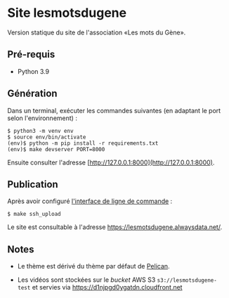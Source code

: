# Site lesmotsdugene

Version statique du site de l'association «Les mots du Gène».

## Pré-requis

- Python 3.9

## Génération

Dans un terminal, exécuter les commandes suivantes (en adaptant le
port selon l'environnement) :

```
$ python3 -m venv env
$ source env/bin/activate
(env)$ python -m pip install -r requirements.txt
(env)$ make devserver PORT=8000
```

Ensuite consulter l'adresse [http://127.0.0.1:8000](http://127.0.0.1:8000).

## Publication

Après avoir configuré [l'interface de ligne de
commande](https://aws.amazon.com/fr/cli/) :

```
$ make ssh_upload
```

Le site est consultable à l'adresse https://lesmotsdugene.alwaysdata.net/.

## Notes

* Le thème est dérivé du thème par défaut de
  [Pelican](https://github.com/getpelican/pelican).

* Les vidéos sont stockées sur le *bucket* AWS S3 `s3://lesmotsdugene-test`
  et servies via https://d1njpgd0ygatdn.cloudfront.net
